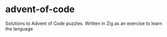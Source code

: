 # advent-of-code
Solutions to Advent of Code puzzles. Written in Zig as an exercise to learn the language
